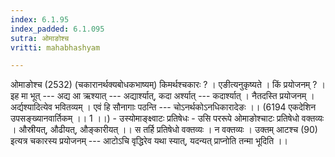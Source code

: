 ```yaml
---
index: 6.1.95
index_padded: 6.1.095
sutra: ओमाङोश्च
vritti: mahabhashyam

---
```

 ओमाङोश्च (2532) (चकारानर्थक्यबोधकभाष्यम्) किमर्थश्चकारः ? । एङीत्यनुकृष्यते । किं प्रयोजनम् ? । इह मा भूत् --- अद्य आ ऋश्यात् --- अद्यार्श्यात्, कदा अर्श्यात् --- कदार्श्यात् । नैतदस्ति प्रयोजनम् । अर्द्यश्यादित्येव भवितव्यम् । एवं हि सौनागाः पठन्ति --- चोऽनर्थकोऽनधिकारादेङः ।। (6194 एकदेशिन उपसङ्ख्यानवार्तिकम् ।। 1 ।।) - उस्योमाङ्क्ष्वाटः प्रतिषेधः - उसि पररूपे ओमाङोश्चाटः प्रतिषेधो वक्तव्यः । औस्रीयत्, औढीयत्, औङ्कारीयत् ।। स तर्हि प्रतिषेधो वक्तव्यः । न वक्तव्यः । उक्तम् आटश्च (90) इत्यत्र चकारस्य प्रयोजनम् --- आटोऽचि वृद्धिरेव यथा स्यात्, यदन्यत् प्राप्नोति तन्मा भूदिति ।। 